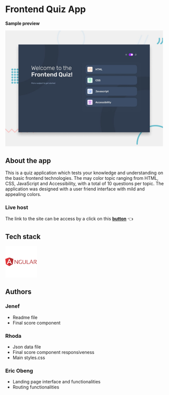 # Frontend Quiz App

**Sample preview**

<img src="./src/assets/preview.jpg" alt="angular svg image" width="500px" >

## About the app
This is a quiz application which tests your knowledge and understanding on the basic frontend technologies. The may color topic ranging from HTML, CSS, JavaScript and Accessibility, with a total of 10 questions per topic. The application was designed with a user friend interface with mild and appealing colors.


### Live host
The link to the site can be access by a click on this [**button**](https://frontend-quiz-app-mainv1.vercel.app/) 👈

## Tech stack
<img src="./src/assets/icon-angular.svg" alt="angular svg image" width="100px" >

## Authors
### Jenef
- Readme file
- Final score component

  
### Rhoda
- Json data file
- Final score component responsiveness
- Main styles.css

### Eric Obeng 
- Landing page interface and functionalities
- Routing functionalities

 
